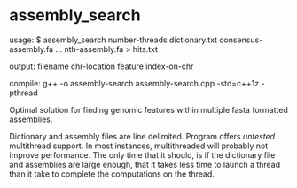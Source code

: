 # assembly_search
usage: 	$ assembly_search number-threads dictionary.txt consensus-assembly.fa ... nth-assembly.fa > hits.txt

output: filename    chr-location    feature    index-on-chr  

compile: g++ -o assembly-search assembly-search.cpp -std=c++1z -pthread

Optimal solution for finding genomic features within multiple fasta formatted assemblies.

Dictionary and assembly files are line delimited. Program offers *untested* multithread support. In most instances, multithreaded will probably not improve performance. The only time that it should, is if the dictionary file and assemblies are large enough, that it takes less time to launch a thread than it take to complete the computations on the thread.
